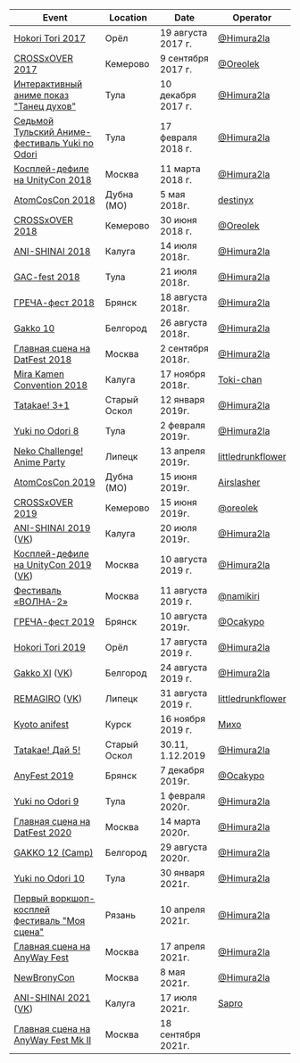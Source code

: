 | Event | Location | Date | Operator |
| ------- | ---- | ---- | ---- |
| [Hokori Tori 2017](https://vk.com/hokori_tori) | Орёл | 19 августа 2017 г. | [@Himura2la](https://github.com/Himura2la) |
| [СROSSxOVER 2017](https://vk.com/crossover_42) | Кемерово | 9 сентября 2017 г. | [@Oreolek](https://github.com/Oreolek) |
| [Интерактивный аниме показ "Танец духов"](https://vk.com/tulaanime11) | Тула | 10 декабря 2017 г. | [@Himura2la](https://github.com/Himura2la) |
| [Седьмой Тульский Аниме-фестиваль Yuki no Odori](https://vk.com/tulaanimefest) | Тула | 17 февраля 2018 г. | [@Himura2la](https://github.com/Himura2la) |
| [Косплей-дефиле на UnityCon 2018](http://unitycon.ru) | Москва | 11 марта 2018 г. | [@Himura2la](https://github.com/Himura2la) |
| [AtomCosCon 2018](https://vk.com/cosfest) | Дубна (МО) | 5 мая 2018г. | [destinyx](https://vk.com/destinxxx) |
| [СROSSxOVER 2018](https://vk.com/crossover_42) | Кемерово | 30 июня 2018 г. | [@Oreolek](https://github.com/Oreolek) |
| [ANI-SHINAI 2018](https://vk.com/anishinai2018) | Калуга | 14 июля 2018г. | [@Himura2la](https://github.com/Himura2la) |
| [GAC-fest 2018](https://vk.com/gacfest2018) | Тула | 21 июля 2018г. | [@Himura2la](https://github.com/Himura2la) |
| [ГРЕЧА-фест 2018](https://vk.com/grechafest2018) | Брянск | 18 августа 2018г. | [@Himura2la](https://github.com/Himura2la) |
| [Gakko 10](https://vk.com/club85877017) | Белгород | 26 августа 2018г. | [@Himura2la](https://github.com/Himura2la) |
| [Главная сцена на DatFest 2018](https://vk.com/datfest) | Москва | 2 сентября 2018г. | [@Himura2la](https://github.com/Himura2la) |
| [Mira Kamen Convention 2018](https://vk.com/mkfest) | Калуга | 17 ноября 2018г. | [Toki-chan](https://vk.com/toki__chan) |
| [Tatakae! 3+1](https://vk.com/tata4old) | Старый Оскол | 12 января 2019г. | [@Himura2la](https://github.com/Himura2la) |
| [Yuki no Odori 8](https://vk.com/tulaanimefest) | Тула | 2 февраля 2019г. | [@Himura2la](https://github.com/Himura2la) |
| [Neko Challenge! Anime Party](https://vk.com/remagiroparty) | Липецк | 13 апреля 2019г. | [littledrunkflower](https://vk.com/littledrunkflower) |
| [AtomCosCon 2019](https://vk.com/cosfest) | Дубна (МО) | 15 июня 2019г. | [Airslasher](https://vk.com/courier_from_vegas) |
| [CROSSxOVER 2019](https://vk.com/crossxover42) | Кемерово | 15 июня 2019г. | [@oreolek](https://github.com/oreolek) |
| [ANI-SHINAI 2019](https://anishinai.cosplay2.ru/) ([VK](https://vk.com/anishinai))| Калуга | 20 июля 2019г. | [@Himura2la](https://github.com/Himura2la) |
| [Косплей-дефиле на UnityCon 2019](http://unitycon.ru) ([VK](https://vk.com/unitycon)) | Москва | 10 августа 2019 г. | [@Himura2la](https://github.com/Himura2la) |
| [Фестиваль «ВОЛНА-2»](https://vk.com/volna2_fest) | Москва | 11 августа 2019 г. | [@namikiri](https://github.com/namikiri) |
| [ГРЕЧА-фест 2019](https://vk.com/grechafest2019) | Брянск | 10 августа 2019г. | [@Ocakypo](https://github.com/Ocakypo) |
| [Hokori Tori 2019](https://vk.com/hokori_tori) | Орёл | 17 августа 2019 г. | [@Himura2la](https://github.com/Himura2la) |
| [Gakko XI](http://gakko-fest.ru/) ([VK](https://vk.com/gakko_official)) | Белгород | 24 августа 2019 г. | [@Himura2la](https://github.com/Himura2la) |
| [REMAGIRO](https://remagiro.cosplay2.ru/) ([VK](https://vk.com/remagiro)) | Липецк | 31 августа 2019 г. | [littledrunkflower](https://vk.com/littledrunkflower) |
| [Kyoto anifest](https://vk.com/kyotoanifest2019) | Курск | 16 ноября 2019 г. | [Михо](https://vk.com/mihomihovna) |
| [Tatakae! Дай 5!](https://vk.com/tatakaefest) | Старый Оскол | 30.11, 1.12.2019 | [@Himura2la](https://github.com/Himura2la) |
| [AnyFest 2019](https://vk.com/anyfest) | Брянск | 7 декабря 2019г. | [@Ocakypo](https://github.com/Ocakypo) |
| [Yuki no Odori 9](https://vk.com/tulaanimefest) | Тула | 1 февраля 2020г. | [@Himura2la](https://github.com/Himura2la) |
| [Главная сцена на DatFest 2020](https://vk.com/datfest) | Москва | 14 марта 2020г. | [@Himura2la](https://github.com/Himura2la) |
| [GAKKO 12 (Camp)](https://vk.com/gakko_official) | Белгород | 29 августа 2020г. | [@Himura2la](https://github.com/Himura2la) |
| [Yuki no Odori 10](https://vk.com/tulaanimefest) | Тула | 30 января 2021г. | [@Himura2la](https://github.com/Himura2la) |
| [Первый воркшоп-косплей фестиваль "Моя сцена"](https://vk.com/itsmystage) | Рязань | 10 апреля 2021г. | [@Himura2la](https://github.com/Himura2la) |
| [Главная сцена на AnyWay Fest](https://vk.com/anywayfest) | Москва | 17 апреля 2021г. | [@Himura2la](https://github.com/Himura2la) |
| [NewBronyCon](https://vk.com/newbronycon) | Москва | 8 мая 2021г. | [@Himura2la](https://github.com/Himura2la) |
| [ANI-SHINAI 2021](https://anishinai.cosplay2.ru/) ([VK](https://vk.com/anishinai))| Калуга | 17 июля 2021г. | [Sapro](https://vk.com/sapro_0w0) |
| [Главная сцена на AnyWay Fest Mk II](https://vk.com/anywayfest) | Москва | 18 сентября 2021г. |  |



